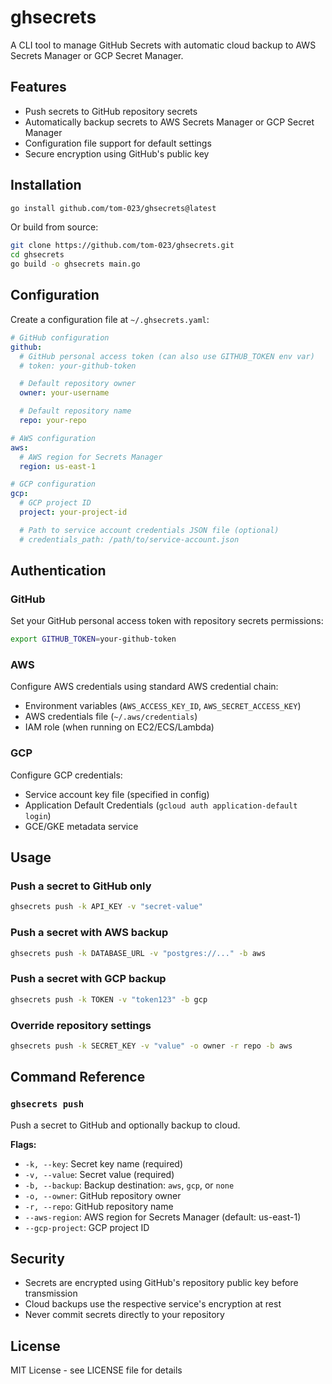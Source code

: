 # ghsecrets

A CLI tool to manage GitHub Secrets with automatic cloud backup to AWS Secrets Manager or GCP Secret Manager.

## Features

- Push secrets to GitHub repository secrets
- Automatically backup secrets to AWS Secrets Manager or GCP Secret Manager
- Configuration file support for default settings
- Secure encryption using GitHub's public key

## Installation

```bash
go install github.com/tom-023/ghsecrets@latest
```

Or build from source:

```bash
git clone https://github.com/tom-023/ghsecrets.git
cd ghsecrets
go build -o ghsecrets main.go
```

## Configuration

Create a configuration file at `~/.ghsecrets.yaml`:

```yaml
# GitHub configuration
github:
  # GitHub personal access token (can also use GITHUB_TOKEN env var)
  # token: your-github-token

  # Default repository owner
  owner: your-username

  # Default repository name
  repo: your-repo

# AWS configuration
aws:
  # AWS region for Secrets Manager
  region: us-east-1

# GCP configuration
gcp:
  # GCP project ID
  project: your-project-id

  # Path to service account credentials JSON file (optional)
  # credentials_path: /path/to/service-account.json
```

## Authentication

### GitHub
Set your GitHub personal access token with repository secrets permissions:
```bash
export GITHUB_TOKEN=your-github-token
```

### AWS
Configure AWS credentials using standard AWS credential chain:
- Environment variables (`AWS_ACCESS_KEY_ID`, `AWS_SECRET_ACCESS_KEY`)
- AWS credentials file (`~/.aws/credentials`)
- IAM role (when running on EC2/ECS/Lambda)

### GCP
Configure GCP credentials:
- Service account key file (specified in config)
- Application Default Credentials (`gcloud auth application-default login`)
- GCE/GKE metadata service

## Usage

### Push a secret to GitHub only

```bash
ghsecrets push -k API_KEY -v "secret-value"
```

### Push a secret with AWS backup

```bash
ghsecrets push -k DATABASE_URL -v "postgres://..." -b aws
```

### Push a secret with GCP backup

```bash
ghsecrets push -k TOKEN -v "token123" -b gcp
```

### Override repository settings

```bash
ghsecrets push -k SECRET_KEY -v "value" -o owner -r repo -b aws
```

## Command Reference

### `ghsecrets push`

Push a secret to GitHub and optionally backup to cloud.

**Flags:**
- `-k, --key`: Secret key name (required)
- `-v, --value`: Secret value (required)
- `-b, --backup`: Backup destination: `aws`, `gcp`, or `none`
- `-o, --owner`: GitHub repository owner
- `-r, --repo`: GitHub repository name
- `--aws-region`: AWS region for Secrets Manager (default: us-east-1)
- `--gcp-project`: GCP project ID

## Security

- Secrets are encrypted using GitHub's repository public key before transmission
- Cloud backups use the respective service's encryption at rest
- Never commit secrets directly to your repository

## License

MIT License - see LICENSE file for details